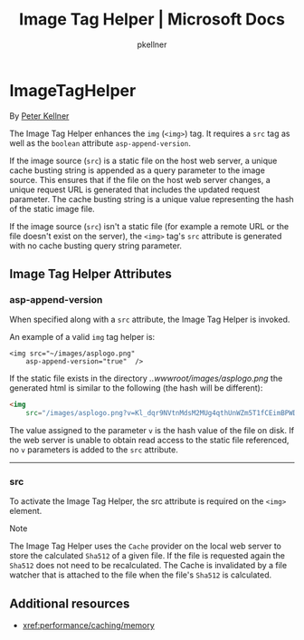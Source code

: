 ﻿---
title: Image Tag Helper | Microsoft Docs
author: pkellner
description: Shows how to work with Image Tag Helper
keywords: ASP.NET Core,tag helper
ms.author: riande
manager: wpickett
ms.date: 02/14/2017
ms.topic: article
ms.assetid: c045d485-d1dc-4cea-a675-46be83b7a013
ms.technology: aspnet
ms.prod: aspnet-core
uid: mvc/views/tag-helpers/builtin-th/ImageTagHelper
---
# ImageTagHelper

By [Peter Kellner](http://peterkellner.net) 

The Image Tag Helper enhances the `img` (`<img>`) tag. It requires a `src` tag as well as the `boolean` attribute `asp-append-version`.

If the image source (`src`) is a static file on the host web server, a unique cache busting string is appended as a query parameter to the image source. This ensures that if the file on the host web server changes, a unique request URL is generated that includes the updated request parameter. The cache busting string is a unique value representing the hash of the static image file.

If the image source (`src`) isn't a static file (for example a remote URL or the file doesn't exist on the server), the `<img>` tag's `src` attribute is generated with no cache busting query string parameter.

## Image Tag Helper Attributes


### asp-append-version

When specified along with a `src` attribute, the Image Tag Helper is invoked.

An example of a valid `img` tag helper is:

```cshtml
<img src="~/images/asplogo.png" 
    asp-append-version="true"  />
```

If the static file exists in the directory *..wwwroot/images/asplogo.png* the generated html is similar to the following (the hash will be different):

```html
<img 
    src="/images/asplogo.png?v=Kl_dqr9NVtnMdsM2MUg4qthUnWZm5T1fCEimBPWDNgM"/>
```

The value assigned to the parameter `v` is the hash value of the file on disk. If the web server is unable to obtain read access to the static file referenced,  no `v` parameters is added to the `src` attribute.

- - -

### src

To activate the Image Tag Helper, the src attribute is required on the `<img>` element. 

> [!NOTE]
> The Image Tag Helper uses the `Cache` provider on the local web server to store the calculated `Sha512` of a given file. If the file is requested again the `Sha512` does not need to be recalculated. The Cache is invalidated by a file watcher that is attached to the file when the file's `Sha512` is calculated.

## Additional resources

* <xref:performance/caching/memory>